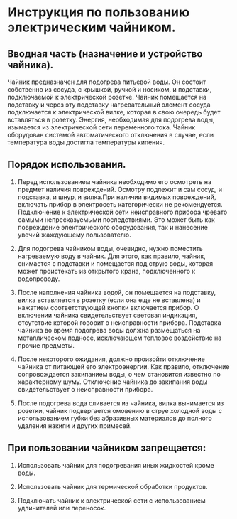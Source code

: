 # Инструкция по пользованию электрическим чайником.

## Вводная часть (назначение и устройство чайника).

Чайник предназначен для подогрева питьевой воды. Он состоит собственно из сосуда, с крышкой, ручкой и носиком,
и подставки, подключаемой к электрической розетке. Чайник помещается на подставку и через эту 
подставку нагревательный элемент сосуда подключается к электрической вилке, которая в свою очередь
будет вставляться в розетку. Энергия,  необходимая для подогрева воды,
изымается из электрической сети переменного тока. Чайник оборудован
системой автоматического отключения в случае, если температура воды достигла температуры кипения.

## Порядок использования.

1. Перед использованием чайника необходимо его осмотреть на предмет наличия повреждений. 
Осмотру подлежит и сам сосуд, и подставка, и шнур, и вилка.При наличии видимых повреждений, 
включать прибор в электросеть категорически не рекомендуется.
Подключение к электрической сети неисправного прибора чревато самыми непресказуемыми последствиями.
Это может быть как повреждение электрического оборудования, так и нанесение увечий жаждующему 
пользователю.

2. Для подогрева чайником воды, очевидно, нужно поместить нагреваемую воду в чайник. Для этого, как
правило, чайник, снимается с подставки и помещается под струю воды, которая может проистекать из
открытого крана, подключенного к водопроводу.  

3. После наполнения чайника водой, он помещается на подставку, вилка вставляется в розетку (если она
еще не вставлена) и нажатием соответствующей кнопки включается прибор. О включении чайника 
свидетельствует световая индикация, отсутствие которой говорит о неисправности прибора. Подставка
чайника во время подогрева воды должна размещаться на металлическом подносе, исключающем тепловое
воздействие на прочие предметы.

4. После некоторого ожидания, должно произойти отключение чайника от питающей его электроэнергии.
Как правило, отключение сопровождается закипанием воды, о чем становится известно по характерному
шуму. Отключение чайника до закипания воды свидетельствует о неисправности прибора.

5. После подогрева вода сливается из чайника, вилка вынимается из розетки, чайник подвергается
омовению в струе холодной воды с использованием губки без абразивных материалов до полного удаления
накипи и других примесей.

## При пользовании чайником запрещается:

1. Использовать чайник для подогревания иных жидкостей кроме воды.

2. Использовать чайник для термической обработки продуктов.

3. Подключать чайник к электрической сети с использованием удлинителей или переносок.
